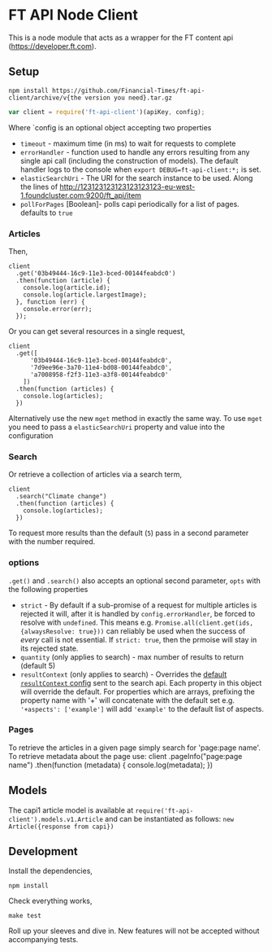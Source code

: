 # FT API Node Client

This is a node module that acts as a wrapper for the FT content api (<https://developer.ft.com>).


## Setup

```shell
npm install https://github.com/Financial-Times/ft-api-client/archive/v{the version you need}.tar.gz
```

```javascript
var client = require('ft-api-client')(apiKey, config);
```

Where `config is an optional object accepting two properties

- `timeout` - maximum time (in ms) to wait for requests to complete
- `errorHandler` - function used to handle any errors resulting from any single api call (including the construction of models). The default handler logs to the console when `export DEBUG=ft-api-client:*;` is set.
- `elasticSearchUri` - The URI for the search instance to be used. Along the lines of http://123123123123123123123-eu-west-1.foundcluster.com:9200/ft_api/item
- `pollForPages` [Boolean]- polls capi periodically for a list of pages. defaults to `true`

### Articles

Then,

    client
      .get('03b49444-16c9-11e3-bced-00144feabdc0')
      .then(function (article) {
        console.log(article.id);
        console.log(article.largestImage);
      }, function (err) {
        console.error(err);
      });

Or you can get several resources in a single request,

    client
      .get([
          '03b49444-16c9-11e3-bced-00144feabdc0',
          '7d9ee96e-3a70-11e4-bd08-00144feabdc0',
          'a7008958-f2f3-11e3-a3f8-00144feabdc0'
        ])
      .then(function (articles) {
        console.log(articles);
      })

Alternatively use the new `mget` method in exactly the same way. To use `mget` you need to pass a `elasticSearchUri` property and value into the configuration

### Search

Or retrieve a collection of articles via a search term,

    client
      .search("Climate change")
      .then(function (articles) {
        console.log(articles);
      })

To request more results than the default (`5`) pass in a second parameter with the number required.

### options

`.get()` and `.search()` also accepts an optional second parameter, `opts` with the following properties

 - `strict` - By default if a sub-promise of a request for multiple articles is rejected it will, after it is handled by `config.errorHandler`, be forced to resolve with `undefined`. This means e.g. `Promise.all(client.get(ids, {alwaysResolve: true}))` can reliably be used when the success of *every* call is not essential. If `strict: true`, then the prmoise will stay in its rejected state.
 - `quantity` (only applies to search) - max number of results to return (default 5)
 - `resultContext` (only applies to search) - Overrides the [default `resultContext` config](https://github.com/Financial-Times/ft-api-client/blob/v3/lib/v1/search.js#L4) sent to the search api. Each property in this object will override the default. For properties which are arrays, prefixing the property name with '+' will concatenate with the default set e.g. `'+aspects': ['example']` will add `'example'` to the default list of aspects.

### Pages

To retrieve the articles in a given page simply search for 'page:page name'. To retrieve metadata about the page use:
  client
      .pageInfo("page:page name")
      .then(function (metadata) {
        console.log(metadata);
      })

## Models

The capi1 article model is available at `require('ft-api-client').models.v1.Article` and can be instantiated as follows: `new Article({response from capi})`

## Development

Install the dependencies,

    npm install

Check everything works,

    make test

Roll up your sleeves and dive in. New features will not be accepted without accompanying tests.